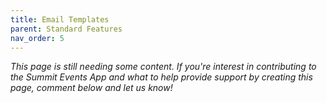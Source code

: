 ```yaml
---
title: Email Templates
parent: Standard Features
nav_order: 5
---
```


*This page is still needing some content. If you're interest in contributing to the Summit Events App and what to help provide support by creating this page, comment below and let us know!*
